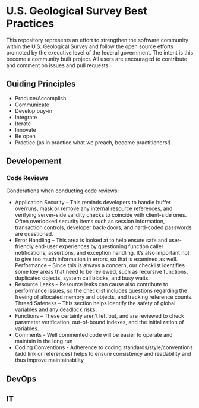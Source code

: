 # U.S. Geological Survey Best Practices

This repository represents an effort to strengthen the software community within
the U.S. Geological Survey and follow the open source efforts promoted by the
executive level of the federal government. The intent is this become a community
built project. All users are encouraged to contribute and comment on issues and
pull requests.

## Guiding Principles
- Produce/Accomplish 
- Communicate 
- Develop buy-in
- Integrate
- Iterate
- Innovate
- Be open
- Practice (as in practice what we preach, become practitioners!)

## Developement
### Code Reviews
Conderations when conducting code reviews:
* Application Security – This reminds developers to handle buffer overruns, mask or remove any internal resource references, and verifying server-side validity checks to coincide with client-side ones.  Often overlooked security items such as session information, transaction controls, developer back-doors, and hard-coded passwords are questioned.
* Error Handling – This area is looked at to help ensure safe and user-friendly end-user experiences by questioning function caller notifications, assertions, and exception handling. It’s also important not to give too much information in errors, so that is examined as well.
Performance – Since this is always a concern, our checklist identifies some key areas that need to be reviewed, such as recursive functions, duplicated objects, system call blocks, and busy waits.
* Resource Leaks – Resource leaks can cause also contribute to performance issues, so the checklist includes questions regarding the freeing of allocated memory and objects, and tracking reference counts.
Thread Safeness – This section helps identify the safety of global variables and any deadlock risks.
* Functions – These certainly aren’t left out, and are reviewed to check parameter verification, out-of-bound indexes, and the initialization of variables.
* Comments - Well commented code will be easier to operate and maintain in the long run
* Coding Conventions - Adherence to coding standards/style/conventions (add link or references) helps to ensure consistency and readability and thus improve maintainability


## DevOps



## IT
